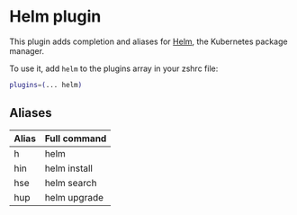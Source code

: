 # Helm plugin

This plugin adds completion and aliases for [Helm](https://helm.sh/), the Kubernetes package manager.

To use it, add `helm` to the plugins array in your zshrc file:

```zsh
plugins=(... helm)
```

## Aliases

| Alias | Full command |
| ----- | ------------ |
| h     | helm         |
| hin   | helm install |
| hse   | helm search  |
| hup   | helm upgrade |
